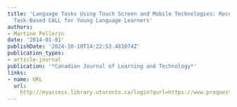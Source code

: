 ```yaml
---
title: 'Language Tasks Using Touch Screen and Mobile Technologies: Reconceptualizing
  Task-Based CALL for Young Language Learners'
authors:
- Martine Pellerin
date: '2014-01-01'
publishDate: '2024-10-10T14:22:53.481074Z'
publication_types:
- article-journal
publication: '*Canadian Journal of Learning and Technology*'
links:
- name: URL
  url: 
    http://myaccess.library.utoronto.ca/login?qurl=https://www.proquest.com/docview/1651838894?accountid=14771&bdid=38382&_bd=izMYm6%2BJ%2BynhPPsAkJCVCp2ZPl4%3D
---
```

